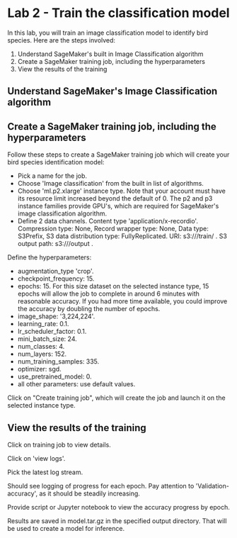 # Lab 2 - Train the classification model

In this lab, you will train an image classification model to identify bird species.
Here are the steps involved:

1. Understand SageMaker's built in Image Classification algorithm
2. Create a SageMaker training job, including the hyperparameters
4. View the results of the training

## Understand SageMaker's Image Classification algorithm

## Create a SageMaker training job, including the hyperparameters

Follow these steps to create a SageMaker training job which will create your bird species identification model:

* Pick a name for the job.
* Choose 'Image classification' from the built in list of algorithms.
* Choose 'ml.p2.xlarge' instance type.  Note that your account must have its resource limit increased beyond the default of 0.  The p2 and p3 instance families provide GPU's, which are required for SageMaker's image classification algorithm.
* Define 2 data channels.  Content type 'application/x-recordio'. Compression type: None, Record wrapper type: None, Data type: S3Prefix, S3 data distribution type: FullyReplicated. URI: s3://<bucket-name>/train/ . S3 output path: s3://<bucket-name>/output .

Define the hyperparameters:
* augmentation_type 'crop'.
* checkpoint_frequency: 15.
* epochs: 15.  For this size dataset on the selected instance type, 15 epochs will allow the job to complete in around 6 minutes with reasonable accuracy.  If you had more time available, you could improve the accuracy by doubling the number of epochs.
* image_shape: '3,224,224'.
* learning_rate: 0.1.
* lr_scheduler_factor: 0.1.
* mini_batch_size: 24.
* num_classes: 4.
* num_layers: 152.
* num_training_samples: 335.
* optimizer: sgd.
* use_pretrained_model: 0.
* all other parameters: use default values.

Click on "Create training job", which will create the job and launch it on the selected instance type.

## View the results of the training

Click on training job to view details.

Click on 'view logs'.

Pick the latest log stream.

Should see logging of progress for each epoch.  Pay attention to 'Validation-accuracy', as it should be steadily increasing.

Provide script or Jupyter notebook to view the accuracy progress by epoch.

Results are saved in model.tar.gz in the specified output directory.  That will be used to create a model for inference.
